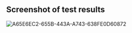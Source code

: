 ## Screenshot of test results


![A65E6EC2-655B-443A-A743-638FE0D60872](https://github.com/user-attachments/assets/b112b824-5892-491f-a748-7d2c2a9b2a3a)
